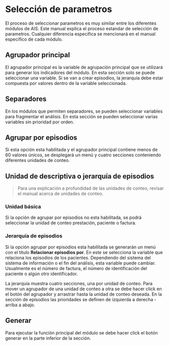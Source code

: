 # Selección de parametros

El proceso de seleccionar parametros es muy similar entre los diferentes
módulos de AIS. Este manual explica el proceso estandar de selección de
parametros. Cualquier diferencia especifica se mencionará en el manual
especifico de cada módulo.

## Agrupador principal

El agrupador principal es la variable de agrupación principal que se utilizará
para generar los indicadores del módulo. En esta sección solo se puede
seleccionar una variable. Si se van a crear episodios, la jerarquía debe estar
compuesta por valores dentro de la variable seleccionada.

## Separadores

En los módulos que permiten separadores, se pueden seleccionar variables para
fragmentar el análisis. En esta sección se pueden seleccionar varias variables
sin prioridad por orden.

## Agrupar por episodios

Si esta opción esta habilitada y el agrupador principal contiene menos de 60
valores únicos, se desplegará un menú y cuatro secciones conteniendo diferentes
unidades de conteo.

## Unidad de descriptiva o jerarquía de episodios

> Para una explicación a profundidad de las unidades de conteo, revisar el
> manual acerca de unidades de conteo.


### Unidad básica

Si la opción de agrupar por episodios no esta habilitada, se podrá seleccionar
la unidad de conteo prestación, paciente o factura.

### Jerarquía de episodios

Si la opción agrupar por episodios esta habilitada se generarán un menú con el
título **Relacionar episodios por**. En este se selecciona la variable que
relaciona los episodios de los pacientes. Dependiendo del sistema del
sistema de información o el fin del análisis, esta variable puede cambiar.
Usualmente es el número de factura, el número de identificación del paciente o
algún otro identificador.

La jerarquía muestra cuatro secciones, una por unidad de conteo. Para mover un
agrupador de una unidad de conteo a otra se debe hacer click en el botón del
agrupador y arrastrar hasta la unidad de conteo deseada. En la sección de
episodios las prioridades se definen de izquierda a derecha - arriba a abajo.

## Generar

Para ejecutar la función principal del módulo se debe hacer click el botón
generar en la parte inferior de la sección.

